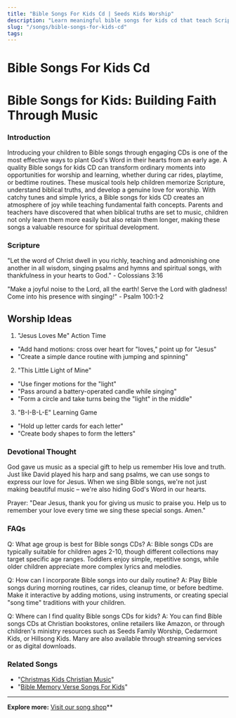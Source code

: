```yaml
---
title: "Bible Songs For Kids Cd | Seeds Kids Worship"
description: "Learn meaningful bible songs for kids cd that teach Scripture through music. Interactive worship resources for kids and families."
slug: "/songs/bible-songs-for-kids-cd"
tags:
---
```


# Bible Songs For Kids Cd

# Bible Songs for Kids: Building Faith Through Music

### Introduction
Introducing your children to Bible songs through engaging CDs is one of the most effective ways to plant God's Word in their hearts from an early age. A quality Bible songs for kids CD can transform ordinary moments into opportunities for worship and learning, whether during car rides, playtime, or bedtime routines. These musical tools help children memorize Scripture, understand biblical truths, and develop a genuine love for worship. With catchy tunes and simple lyrics, a Bible songs for kids CD creates an atmosphere of joy while teaching fundamental faith concepts. Parents and teachers have discovered that when biblical truths are set to music, children not only learn them more easily but also retain them longer, making these songs a valuable resource for spiritual development.

### Scripture
"Let the word of Christ dwell in you richly, teaching and admonishing one another in all wisdom, singing psalms and hymns and spiritual songs, with thankfulness in your hearts to God." - Colossians 3:16

"Make a joyful noise to the Lord, all the earth! Serve the Lord with gladness! Come into his presence with singing!" - Psalm 100:1-2

## Worship Ideas
1. "Jesus Loves Me" Action Time
- "Add hand motions: cross over heart for "loves," point up for "Jesus"
- "Create a simple dance routine with jumping and spinning"

2. "This Little Light of Mine"
- "Use finger motions for the "light"
- "Pass around a battery-operated candle while singing"
- "Form a circle and take turns being the "light" in the middle"

3. "B-I-B-L-E" Learning Game
- "Hold up letter cards for each letter"
- "Create body shapes to form the letters"

### Devotional Thought
God gave us music as a special gift to help us remember His love and truth. Just like David played his harp and sang psalms, we can use songs to express our love for Jesus. When we sing Bible songs, we're not just making beautiful music – we're also hiding God's Word in our hearts.

Prayer: "Dear Jesus, thank you for giving us music to praise you. Help us to remember your love every time we sing these special songs. Amen."

### FAQs
Q: What age group is best for Bible songs CDs?
A: Bible songs CDs are typically suitable for children ages 2-10, though different collections may target specific age ranges. Toddlers enjoy simple, repetitive songs, while older children appreciate more complex lyrics and melodies.

Q: How can I incorporate Bible songs into our daily routine?
A: Play Bible songs during morning routines, car rides, cleanup time, or before bedtime. Make it interactive by adding motions, using instruments, or creating special "song time" traditions with your children.

Q: Where can I find quality Bible songs CDs for kids?
A: You can find Bible songs CDs at Christian bookstores, online retailers like Amazon, or through children's ministry resources such as Seeds Family Worship, Cedarmont Kids, or Hillsong Kids. Many are also available through streaming services or as digital downloads.

### Related Songs

- "[Christmas Kids Christian Music](/activities/christmas-kids-christian-music/)"
- "[Bible Memory Verse Songs For Kids](/songs/bible-memory-verse-songs-for-kids/)"

---

**Explore more:** [Visit our song shop](https://seedskidsworship.com/shop)**

<!-- Schema Markup -->
<script type="application/ld+json">
{
  "@context": "https://schema.org",
  "@type": "MusicRecording",
  "name": "Bible Songs For Kids Cd",
  "byArtist": {
    "@type": "MusicGroup",
    "name": "Seeds Kids Worship"
  },
  "isFamilyFriendly": true,
  "url": "https://seedskidsworship.com/songs/bible-songs-for-kids-cd/"
}
</script>